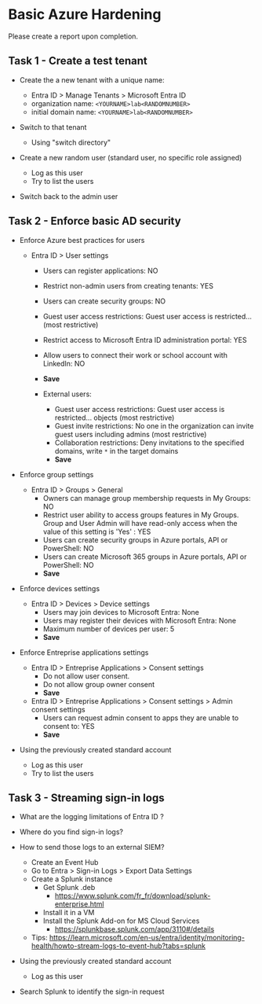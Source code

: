 # Basic Azure Hardening 

Please create a report upon completion.

## Task 1 - Create a test tenant
- Create the a new tenant with a unique name:
	- Entra ID > Manage Tenants > Microsoft Entra ID 
	- organization name: ```<YOURNAME>lab<RANDOMNUMBER>```
	- initial domain name: ```<YOURNAME>lab<RANDOMNUMBER>```

- Switch to that tenant
	- Using "switch directory"

- Create a new random user (standard user, no specific role assigned)
	- Log as this user
	- Try to list the users

 - Switch back to the admin user

## Task 2 - Enforce basic AD security

- Enforce Azure best practices for users
	- Entra ID > User settings
		- Users can register applications: NO
		- Restrict non-admin users from creating tenants: YES
		- Users can create security groups: NO
		- Guest user access restrictions: Guest user access is restricted... (most restrictive)
		- Restrict access to Microsoft Entra ID administration portal: YES
		- Allow users to connect their work or school account with LinkedIn: NO
		- **Save**
		
		- External users:
			- Guest user access restrictions: Guest user access is restricted... objects (most restrictive)
			- Guest invite restrictions: No one in the organization can invite guest users including admins (most restrictive)
			- Collaboration restrictions: Deny invitations to the specified domains, write ```*``` in the target domains
			- **Save**

- Enforce group settings
	- Entra ID > Groups > General
		- Owners can manage group membership requests in My Groups: NO
		- Restrict user ability to access groups features in My Groups. Group and User Admin will have read-only access when the value of this setting is 'Yes' : YES
		- Users can create security groups in Azure portals, API or PowerShell: NO
		- Users can create Microsoft 365 groups in Azure portals, API or PowerShell: NO
		- **Save**

- Enforce devices settings 
	- Entra ID > Devices > Device settings
		- Users may join devices to Microsoft Entra: None
		- Users may register their devices with Microsoft Entra: None
		- Maximum number of devices per user: 5
		- **Save**

- Enforce Entreprise applications settings
	- Entra ID > Entreprise Applications > Consent settings 
		- Do not allow user consent. 
		-   Do not allow group owner consent
		- **Save**
	- Entra ID > Entreprise Applications > Consent settings > Admin consent settings
		- Users can request admin consent to apps they are unable to consent to​: YES
		- **Save**

- Using the previously created standard account
	- Log as this user
	- Try to list the users

## Task 3 - Streaming sign-in logs

- What are the logging limitations of Entra ID ? 

- Where do you find sign-in logs?

- How to send those logs to an external SIEM?
	- Create an Event Hub
	- Go to Entra > Sign-in Logs > Export Data Settings
	- Create a Splunk instance
		- Get Splunk .deb 
			- https://www.splunk.com/fr_fr/download/splunk-enterprise.html
		- Install it in a VM
		- Install the Splunk Add-on for MS Cloud Services
			- https://splunkbase.splunk.com/app/3110#/details
	- Tips: https://learn.microsoft.com/en-us/entra/identity/monitoring-health/howto-stream-logs-to-event-hub?tabs=splunk

- Using the previously created standard account
	- Log as this user

- Search Splunk to identify the sign-in request
